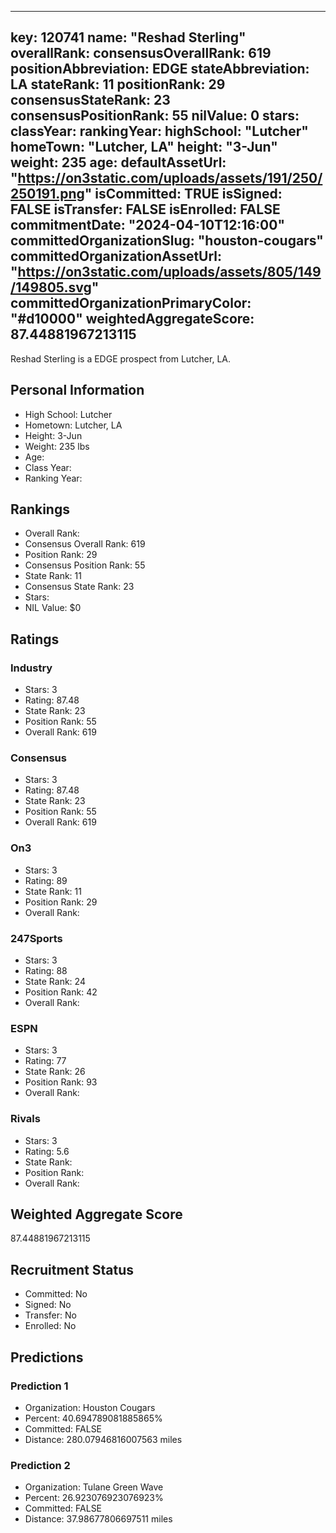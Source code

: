 ---
  key: 120741
  name: "Reshad Sterling"
  overallRank: 
  consensusOverallRank: 619
  positionAbbreviation: EDGE
  stateAbbreviation: LA
  stateRank: 11
  positionRank: 29
  consensusStateRank: 23
  consensusPositionRank: 55
  nilValue: 0
  stars: 
  classYear: 
  rankingYear: 
  highSchool: "Lutcher"
  homeTown: "Lutcher, LA"
  height: "3-Jun"
  weight: 235
  age: 
  defaultAssetUrl: "https://on3static.com/uploads/assets/191/250/250191.png"
  isCommitted: TRUE
  isSigned: FALSE
  isTransfer: FALSE
  isEnrolled: FALSE
  commitmentDate: "2024-04-10T12:16:00"
  committedOrganizationSlug: "houston-cougars"
  committedOrganizationAssetUrl: "https://on3static.com/uploads/assets/805/149/149805.svg"
  committedOrganizationPrimaryColor: "#d10000"
  weightedAggregateScore: 87.44881967213115
  ---
  
  Reshad Sterling is a EDGE prospect from Lutcher, LA.
  
  ## Personal Information
  - High School: Lutcher
  - Hometown: Lutcher, LA
  - Height: 3-Jun
  - Weight: 235 lbs
  - Age: 
  - Class Year: 
  - Ranking Year: 
  
  ## Rankings
  - Overall Rank: 
  - Consensus Overall Rank: 619
  - Position Rank: 29
  - Consensus Position Rank: 55
  - State Rank: 11
  - Consensus State Rank: 23
  - Stars: 
  - NIL Value: $0
  
  ## Ratings
  
  ### Industry
  - Stars: 3
  - Rating: 87.48
  - State Rank: 23
  - Position Rank: 55
  - Overall Rank: 619
  
  ### Consensus
  - Stars: 3
  - Rating: 87.48
  - State Rank: 23
  - Position Rank: 55
  - Overall Rank: 619
  
  ### On3
  - Stars: 3
  - Rating: 89
  - State Rank: 11
  - Position Rank: 29
  - Overall Rank: 
  
  ### 247Sports
  - Stars: 3
  - Rating: 88
  - State Rank: 24
  - Position Rank: 42
  - Overall Rank: 
  
  ### ESPN
  - Stars: 3
  - Rating: 77
  - State Rank: 26
  - Position Rank: 93
  - Overall Rank: 
  
  ### Rivals
  - Stars: 3
  - Rating: 5.6
  - State Rank: 
  - Position Rank: 
  - Overall Rank: 
  
  ## Weighted Aggregate Score
  87.44881967213115
  
  ## Recruitment Status
  - Committed: No
  - Signed: No
  - Transfer: No
  - Enrolled: No
  
  
  
  ## Predictions
  
  ### Prediction 1
  - Organization: Houston Cougars
  - Percent: 40.694789081885865%
  - Committed: FALSE
  - Distance: 280.07946816007563 miles
  
  ### Prediction 2
  - Organization: Tulane Green Wave
  - Percent: 26.923076923076923%
  - Committed: FALSE
  - Distance: 37.98677806697511 miles
  